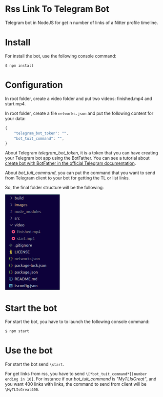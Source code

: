 # Rss Link To Telegram Bot
Telegram bot in NodeJS for get n number of links of a Nitter profile timeline.

# Install
For install the bot, use the following console command:
```shell
$ npm install
```

# Configuration
In root folder, create a video folder and put two videos: finished.mp4 and start.mp4.

In root folder, create a file `networks.json` and put the following content for your data:
```javascript
{
    "telegram_bot_token": "",
    "bot_tuit_command": "",
}
```

About Telegram *telegram_bot_token*, it is a token that you can have creating your Telegram bot app using the BotFather. You can see a tutorial about [create bot with BotFather in the official Telegram documentation](https://core.telegram.org/bots#6-botfather).

About *bot_tuit_command*, you can put the command that you want to send from Telegram client to your bot for getting the TL or list links.

So, the final folder structure will be the following:

![finalPathScript](https://raw.githubusercontent.com/sermmor/twitter-link-telegram-bot/master/images/finalPathScript.png)

# Start the bot
For start the bot, you have to to launch the following console command:
```shell
$ npm start
```

# Use the bot
For start the bot send `\start`.

For get links from rss, you have to send `\[*bot_tuit_command*][number ending in 10]`. For instance if our *bot_tuit_command* is *"MyTLIsGreat"*, and you want 400 links with links, the command to send from client will be `\MyTLIsGreat400`.
